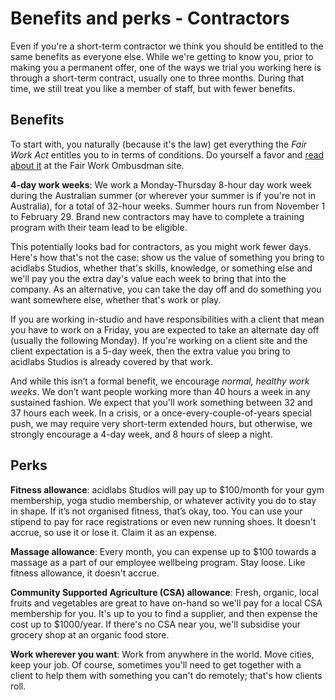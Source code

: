 # Benefits and perks - Contractors

Even if you're a short-term contractor we think you should be entitled to the same benefits as everyone else. While we're getting to know you, prior to making you a permanent offer, one of the ways we trial you working here is through a short-term contract, usually one to three months. During that time, we still treat you like a member of staff, but with fewer benefits.

## Benefits

To start with, you naturally (because it's the law) get everything the _Fair Work Act_ entitles you to in terms of conditions. Do yourself a favor and [read about it](https://www.fairwork.gov.au/) at the Fair Work Ombusdman site.

__4-day work weeks__: We work a Monday-Thursday 8-hour day work week during the Australian summer (or wherever your summer is if you're not in Australia), for a total of 32-hour weeks. Summer hours run from November 1 to February 29. Brand new contractors may have to complete a training program with their team lead to be eligible. 

This potentially looks bad for contractors, as you might work fewer days. Here's how that's not the case: show us the value of something you bring to acidlabs Studios, whether that's skills, knowledge, or something else and we'll pay you the extra day's value each week to bring that into the company. As an alternative, you can take the day off and do something you want somewhere else, whether that's work or play.

If you are working in-studio and have responsibilities with a client that mean you have to work on a Friday, you are expected to take an alternate day off (usually the following Monday). If you're working on a client site and the client expectation is a 5-day week, then the extra value you bring to acidlabs Studios is already covered by that work.

And while this isn’t a formal benefit, we encourage _normal, healthy work weeks_. We don’t want people working more than 40 hours a week in any sustained fashion. We expect that you'll work something between 32 and 37 hours each week. In a crisis, or a once-every-couple-of-years special push, we may require very short-term extended hours, but otherwise, we strongly encourage a 4-day week, and 8 hours of sleep a night.

## Perks

__Fitness allowance__: acidlabs Studios will pay up to $100/month for your gym membership, yoga studio membership, or whatever activity you do to stay in shape. If it’s not organised fitness, that’s okay, too. You can use your stipend to pay for race registrations or even new running shoes.  It doesn't accrue, so use it or lose it. Claim it as an expense.

__Massage allowance__: Every month, you can expense up to $100 towards a massage as a part of our employee wellbeing program. Stay loose. Like fitness allowance, it doesn't accrue.

__Community Supported Agriculture (CSA) allowance__: Fresh, organic, local fruits and vegetables are great to have on-hand so we'll pay for a local CSA membership for you. It's up to you to find a supplier, and then expense the cost up to $1000/year. If there's no CSA near you, we'll subsidise your grocery shop at an organic food store.

__Work wherever you want__: Work from anywhere in the world. Move cities, keep your job. Of course, sometimes you'll need to get together with a client to help them with something you can't do remotely; that's how clients roll.
